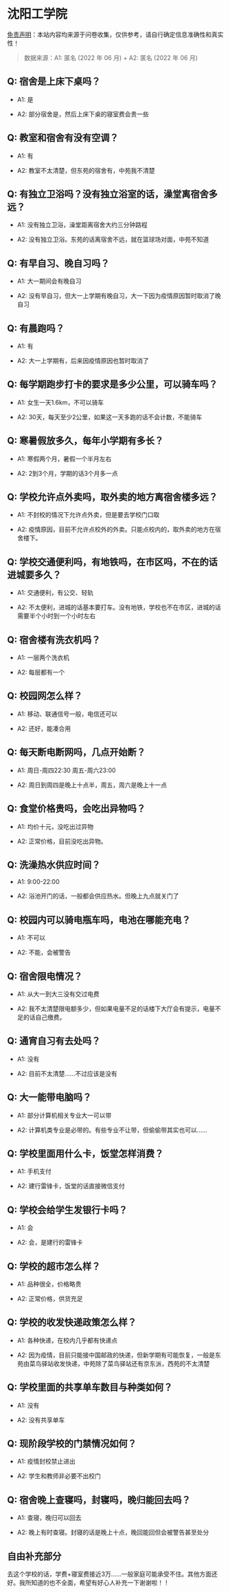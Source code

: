 # 沈阳工学院

[免责声明](https://colleges.chat/#_3)：本站内容均来源于问卷收集，仅供参考，请自行确定信息准确性和真实性！

> 数据来源：A1: 匿名 (2022 年 06 月) + A2: 匿名 (2022 年 06 月)

## Q: 宿舍是上床下桌吗？

- A1: 是

- A2: 部分宿舍是，然后上床下桌的寝室费会贵一些

## Q: 教室和宿舍有没有空调？

- A1: 有

- A2: 教室不太清楚，但东苑的宿舍有，中苑我不清楚

## Q: 有独立卫浴吗？没有独立浴室的话，澡堂离宿舍多远？

- A1: 没有独立卫浴，澡堂距离宿舍大约三分钟路程

- A2: 没有独立卫浴。东苑的话离宿舍不远，就在篮球场对面，中苑不知道

## Q: 有早自习、晚自习吗？

- A1: 大一期间会有晚自习

- A2: 没有早自习，但大一上学期有晚自习，大一下因为疫情原因暂时取消了晚自习

## Q: 有晨跑吗？

- A1: 有

- A2: 大一上学期有，后来因疫情原因也暂时取消了

## Q: 每学期跑步打卡的要求是多少公里，可以骑车吗？

- A1: 女生一天1.6km，不可以骑车

- A2: 30天，每天至少2公里，如果这一天多跑的话不会计数，不能骑车

## Q: 寒暑假放多久，每年小学期有多长？

- A1: 寒假两个月，暑假一个半月左右

- A2: 2到3个月，学期的话3个月多一点

## Q: 学校允许点外卖吗，取外卖的地方离宿舍楼多远？

- A1: 不封校的情况下允许点外卖，但是要去学校门口取

- A2: 疫情原因，目前不允许点校外的外卖。只能点校内的，取外卖的地方在宿舍楼下。

## Q: 学校交通便利吗，有地铁吗，在市区吗，不在的话进城要多久？

- A1: 交通便利，有公交、轻轨

- A2: 不太便利，进城的话基本要打车。没有地铁，学校也不在市区，进城的话需要半个小时到一个小时左右

## Q: 宿舍楼有洗衣机吗？

- A1: 一层两个洗衣机

- A2: 每层都有一个

## Q: 校园网怎么样？

- A1: 移动、联通信号一般，电信还可以

- A2: 还好，能凑合用

## Q: 每天断电断网吗，几点开始断？

- A1: 周日-周四22:30 周五-周六23:00

- A2: 周日到周四是晚上十点半，周五，周六是晚上十一点

## Q: 食堂价格贵吗，会吃出异物吗？

- A1: 均价十元，没吃出过异物

- A2: 正常价格，目前没吃出异物。

## Q: 洗澡热水供应时间？

- A1: 9:00-22:00

- A2: 浴池开门的话，一般都会供应热水。但晚上九点就关门了

## Q: 校园内可以骑电瓶车吗，电池在哪能充电？

- A1: 不可以

- A2: 不能，会被警告

## Q: 宿舍限电情况？

- A1: 从大一到大三没有交过电费

- A2: 我不太清楚限电额多少，但如果电量不足的话楼下大厅会有提示，电量不足的话自己缴费。

## Q: 通宵自习有去处吗？

- A1: 没有

- A2: 目前不太清楚……不过应该是没有

## Q: 大一能带电脑吗？

- A1: 部分计算机相关专业大一可以带

- A2: 计算机类专业是必带的。有些专业不让带，但偷偷带其实也可以……

## Q: 学校里面用什么卡，饭堂怎样消费？

- A1: 手机支付

- A2: 建行雷锋卡，饭堂的话直接微信支付

## Q: 学校会给学生发银行卡吗？

- A1: 会

- A2: 会，是建行的雷锋卡

## Q: 学校的超市怎么样？

- A1: 品种很全，价格略贵

- A2: 正常价格，供货充足

## Q: 学校的收发快递政策怎么样？

- A1: 各种快递，在校内几乎都有快递点

- A2: 因为疫情，目前只能接中国邮政的快递，但新学期有可能恢复，一般是东苑由菜鸟驿站收发快递，中苑除了菜鸟驿站还有京东派，西苑的不太清楚

## Q: 学校里面的共享单车数目与种类如何？

- A1: 没有

- A2: 没有共享单车

## Q: 现阶段学校的门禁情况如何？

- A1: 疫情封校禁止进出

- A2: 学生和教师非必要不出校门

## Q: 宿舍晚上查寝吗，封寝吗，晚归能回去吗？

- A1: 查寝，晚归可以回去

- A2: 晚上有时查寝。封寝的话是晚上十点，晚回能回但会被警告甚至处分

## 自由补充部分

去这个学校的话，学费+寝室费接近3万……一般家庭可能承受不住。其他方面还好。我所知道的也不全面，希望有好心人补充一下谢谢啦！！